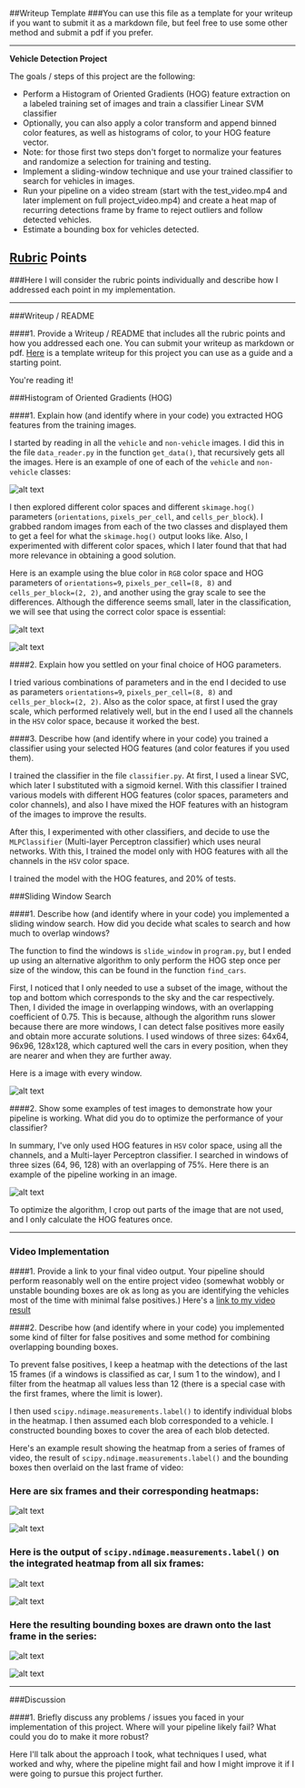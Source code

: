 ##Writeup Template
###You can use this file as a template for your writeup if you want to submit it as a markdown file, but feel free to use some other method and submit a pdf if you prefer.

---

**Vehicle Detection Project**

The goals / steps of this project are the following:

* Perform a Histogram of Oriented Gradients (HOG) feature extraction on a labeled training set of images and train a classifier Linear SVM classifier
* Optionally, you can also apply a color transform and append binned color features, as well as histograms of color, to your HOG feature vector. 
* Note: for those first two steps don't forget to normalize your features and randomize a selection for training and testing.
* Implement a sliding-window technique and use your trained classifier to search for vehicles in images.
* Run your pipeline on a video stream (start with the test_video.mp4 and later implement on full project_video.mp4) and create a heat map of recurring detections frame by frame to reject outliers and follow detected vehicles.
* Estimate a bounding box for vehicles detected.

[//]: # (Image References)
[image1]: ./output_images/car_not_car.jpg
[image2]: ./output_images/hog_example1.jpg
[image3]: ./output_images/hog_example2.jpg
[image4]: ./output_images/sliding_window.jpg
[image5]: ./output_images/example1.jpg
[image6]: ./output_images/heatmap_1.jpg
[image7]: ./output_images/heatmap_2.jpg
[image8]: ./output_images/labels_1.jpg
[image9]: ./output_images/labels_2.jpg
[image10]: ./output_images/example2.jpg
[image11]: ./output_images/example3.jpg
[video1]: ./output_videos/project_video.mp4

## [Rubric](https://review.udacity.com/#!/rubrics/513/view) Points
###Here I will consider the rubric points individually and describe how I addressed each point in my implementation.  

---
###Writeup / README

####1. Provide a Writeup / README that includes all the rubric points and how you addressed each one.  You can submit your writeup as markdown or pdf.  [Here](https://github.com/udacity/CarND-Vehicle-Detection/blob/master/writeup_template.md) is a template writeup for this project you can use as a guide and a starting point.  

You're reading it!

###Histogram of Oriented Gradients (HOG)

####1. Explain how (and identify where in your code) you extracted HOG features from the training images.

I started by reading in all the `vehicle` and `non-vehicle` images. I did this in the file `data_reader.py` in the function `get_data()`, that recursively gets all the images. Here is an example of one of each of the `vehicle` and `non-vehicle` classes:

![alt text][image1]

I then explored different color spaces and different `skimage.hog()` parameters (`orientations`, `pixels_per_cell`, and `cells_per_block`).  I grabbed random images from each of the two classes and displayed them to get a feel for what the `skimage.hog()` output looks like. Also, I experimented with different color spaces, which I later found that that had more relevance in obtaining a good solution.

Here is an example using the blue color in `RGB` color space and HOG parameters of `orientations=9`, `pixels_per_cell=(8, 8)` and `cells_per_block=(2, 2)`, and another using the gray scale to see the differences. Although the difference seems small, later in the classification, we will see that using the correct color space is essential:


![alt text][image2]

![alt text][image3]

####2. Explain how you settled on your final choice of HOG parameters.

I tried various combinations of parameters and in the end I decided to use as parameters `orientations=9`, `pixels_per_cell=(8, 8)` and `cells_per_block=(2, 2)`. Also as the color space, at first I used the gray scale, which performed relatively well, but in the end I used all the channels in the `HSV` color space, because it worked the best.

####3. Describe how (and identify where in your code) you trained a classifier using your selected HOG features (and color features if you used them).

I trained the classifier in the file `classifier.py`. At first, I used a linear SVC, which later I substituted with a sigmoid kernel. With this classifier I trained various models with different HOG features (color spaces, parameters and color channels), and also I have mixed the HOF features with an histogram of the images to improve the results.

After this, I experimented with other classifiers, and decide to use the `MLPClassifier` (Multi-layer Perceptron classifier)  which uses neural networks. With this, I trained the model only with HOG features with all the channels in the `HSV` color space.

I trained the model with the HOG features, and 20% of tests.

###Sliding Window Search

####1. Describe how (and identify where in your code) you implemented a sliding window search.  How did you decide what scales to search and how much to overlap windows?

The function to find the windows is `slide_window` in `program.py`, but I ended up using an alternative algorithm to only perform the HOG step once per size of the window, this can be found in the function `find_cars`.

First, I noticed that I only needed to use a subset of the image, without the top and bottom which corresponds to the sky and the car respectively. Then, I divided the image in overlapping windows, with an overlapping coefficient of 0.75. This is because, although the algorithm runs slower because there are more windows, I can detect false positives more easily and obtain more accurate solutions.
I used windows of three sizes: 64x64, 96x96, 128x128, which captured well the cars in every position, when they are nearer and when they are further away.

Here is a image with every window.

![alt text][image4]

####2. Show some examples of test images to demonstrate how your pipeline is working.  What did you do to optimize the performance of your classifier?

In summary, I've only used HOG features in `HSV` color space, using all the channels, and a Multi-layer Perceptron classifier. I searched in windows of three sizes (64, 96, 128) with an overlapping of 75%. Here there is an example of the pipeline working in an image.

![alt text][image5]

To optimize the algorithm, I crop out parts of the image that are not used, and I only calculate the HOG features once.

---

### Video Implementation

####1. Provide a link to your final video output.  Your pipeline should perform reasonably well on the entire project video (somewhat wobbly or unstable bounding boxes are ok as long as you are identifying the vehicles most of the time with minimal false positives.)
Here's a [link to my video result](./output_videos/project_video.mp4)


####2. Describe how (and identify where in your code) you implemented some kind of filter for false positives and some method for combining overlapping bounding boxes.

To prevent false positives, I keep a heatmap with the detections of the last 15 frames (if a windows is classified as car, I sum 1 to the window), and I filter from the heatmap all values less than 12 (there is a special case with the first frames, where the limit is lower).

I then used `scipy.ndimage.measurements.label()` to identify individual blobs in the heatmap.  I then assumed each blob corresponded to a vehicle.  I constructed bounding boxes to cover the area of each blob detected. 

Here's an example result showing the heatmap from a series of frames of video, the result of `scipy.ndimage.measurements.label()` and the bounding boxes then overlaid on the last frame of video:

### Here are six frames and their corresponding heatmaps:

![alt text][image6]

![alt text][image7]

### Here is the output of `scipy.ndimage.measurements.label()` on the integrated heatmap from all six frames:
![alt text][image8]

![alt text][image9]

### Here the resulting bounding boxes are drawn onto the last frame in the series:
![alt text][image10]

![alt text][image11]

---

###Discussion

####1. Briefly discuss any problems / issues you faced in your implementation of this project.  Where will your pipeline likely fail?  What could you do to make it more robust?

Here I'll talk about the approach I took, what techniques I used, what worked and why, where the pipeline might fail and how I might improve it if I were going to pursue this project further.  

